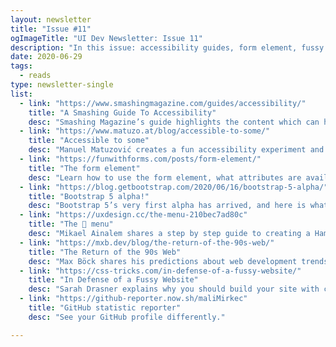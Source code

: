 ```yaml
---
layout: newsletter
title: "Issue #11"
ogImageTitle: "UI Dev Newsletter: Issue 11"
description: "In this issue: accessibility guides, form element, fussy website, and more."
date: 2020-06-29
tags:
  - reads
type: newsletter-single
list:
  - link: "https://www.smashingmagazine.com/guides/accessibility/"
    title: "A Smashing Guide To Accessibility"
    desc: "Smashing Magazine’s guide highlights the content which can help you create more accessible sites and web applications."
  - link: "https://www.matuzo.at/blog/accessible-to-some/"
    title: "Accessible to some"
    desc: "Manuel Matuzović creates a fun accessibility experiment and shares some useful lessons about it."
  - link: "https://funwithforms.com/posts/form-element/"
    title: "The form element"
    desc: "Learn how to use the form element, what attributes are available and how to style it."
  - link: "https://blog.getbootstrap.com/2020/06/16/bootstrap-5-alpha/"
    title: "Bootstrap 5 alpha!"
    desc: "Bootstrap 5’s very first alpha has arrived, and here is what is new."
  - link: "https://uxdesign.cc/the-menu-210bec7ad80c"
    title: "The 🍔 menu"
    desc: "Mikael Ainalem shares a step by step guide to creating a Hamburger Menu in SVG & CSS."
  - link: "https://mxb.dev/blog/the-return-of-the-90s-web/"
    title: "The Return of the 90s Web"
    desc: "Max Böck shares his predictions about web development trends."
  - link: "https://css-tricks.com/in-defense-of-a-fussy-website/"
    title: "In Defense of a Fussy Website"
    desc: "Sarah Drasner explains why you should build your site with care and excitement."
  - link: "https://github-reporter.now.sh/maliMirkec"
    title: "GitHub statistic reporter"
    desc: "See your GitHub profile differently."

---
```

